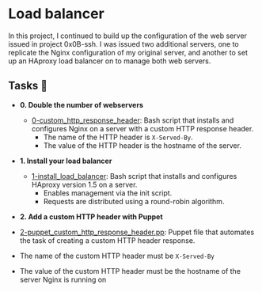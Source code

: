 # Load balancer

In this project, I continued to build up the configuration of the web server
issued in project 0x0B-ssh. I was issued two additional servers, one to replicate
the Nginx configuration of my original server, and another to set up an HAproxy
load balancer on to manage both web servers.

## Tasks :page_with_curl:

* **0. Double the number of webservers**
  * [0-custom_http_response_header](./0-custom_http_response-header): Bash
  script that installs and configures Nginx on a server with a custom HTTP
  response header.
    * The name of the HTTP header is `X-Served-By`.
    * The value of the HTTP header is the hostname of the server.

* **1. Install your load balancer**
  * [1-install_load_balancer](./1-install_load_balancer): Bash script that
  installs and configures HAproxy version 1.5 on a server.
    * Enables management via the init script.
    * Requests are distributed using a round-robin algorithm.

 * **2. Add a custom HTTP header with Puppet**
 * [2-puppet_custom_http_response_header.pp](./2-puppet_custom_http_response_header.pp): Puppet file that automates the task of creating a custom HTTP header response.
 * The name of the custom HTTP header must be `X-Served-By`
 * The value of the custom HTTP header must be the hostname of the server Nginx is running on
